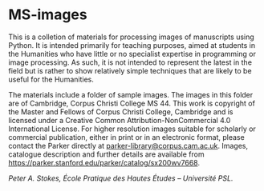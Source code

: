 # MS-images
This is a colletion of materials for processing images of manuscripts using Python. It is intended primarily for teaching purposes, aimed at students in the Humanities who have little or no specialist expertise in programming or image processing. As such, it is not intended to represent the latest in the field but is rather to show relatively simple techniques that are likely to be useful for the Humanities.

The materials include a folder of sample images. The images in this folder are of Cambridge, Corpus Christi College MS 44. This work is copyright of the Master and Fellows of Corpus Christi College, Cambridge and is licensed under a Creative Common Attribution-NonCommercial 4.0 International License. For higher resolution images suitable for scholarly or commercial publication, either in print or in an electronic format, please contact the Parker directly at parker-library@corpus.cam.ac.uk. Images, catalogue description and further details are available from https://parker.stanford.edu/parker/catalog/sx200wv7668.


_Peter A. Stokes, École Pratique des Hautes Études – Université PSL._
